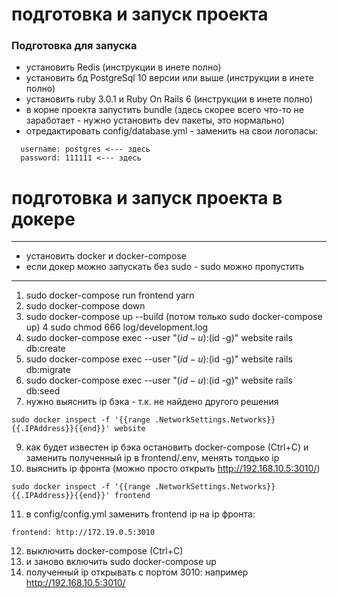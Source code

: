 # подготовка и запуск проекта

### Подготовка для запуска
- установить Redis (инструкции в инете полно) 
- установить бд PostgreSql 10 версии или выше (инструкции в инете полно) 
- установить ruby 3.0.1 и Ruby On Rails 6 (инструкции в инете полно)
- в корне проекта запустить bundle (здесь скорее всего что-то не заработает - нужно установить dev пакеты, это нормально)
- отредактировать config/database.yml - заменить на свои логопасы:
```
  username: postgres <--- здесь
  password: 111111 <--- здесь
```

# подготовка и запуск проекта в докере
 
---
* установить docker и docker-compose
* если докер можно запускать без sudo - sudo можно пропустить
---
1. sudo docker-compose run frontend yarn
2. sudo docker-compose down
3. sudo docker-compose up --build (потом только sudo docker-compose up)
4  sudo chmod 666 log/development.log
5. sudo docker-compose exec --user "$(id -u):$(id -g)" website rails db:create
6. sudo docker-compose exec --user "$(id -u):$(id -g)" website rails db:migrate
7. sudo docker-compose exec --user "$(id -u):$(id -g)" website rails db:seed
8. нужно выяснить ip бэка - т.к. не найдено другого решения
 ```
sudo docker inspect -f '{{range .NetworkSettings.Networks}}{{.IPAddress}}{{end}}' website
```
9. как будет известен ip бэка остановить docker-compose (Ctrl+С)  и заменить полученный ip в frontend/.env, менять толдько ip
10. выяснить ip фронта (можно просто открыть http://192.168.10.5:3010/)
```
sudo docker inspect -f '{{range .NetworkSettings.Networks}}{{.IPAddress}}{{end}}' frontend
```
11. в config/config.yml заменить frontend ip на ip фронта: 
```
frontend: http://172.19.0.5:3010
```
12. выключить docker-compose (Ctrl+C)
13. и заново включить sudo docker-compose up
14. полученный ip открывать с портом 3010: например http://192.168.10.5:3010/
